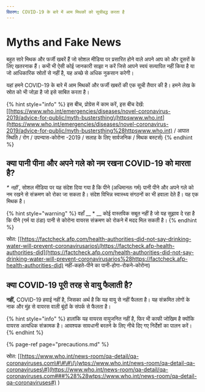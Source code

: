 ```yaml
---
विवरण: COVID-19 के बारे में आम मिथकों को सूचीबद्ध करता है
---
```


# Myths and Fake News

बहुत सारे मिथक और फर्जी खबरें हैं जो सोशल मीडिया पर प्रसारित होने वाले अपने आप को और दूसरों के लिए खतरनाक हैं। कभी भी ऐसी कोई जानकारी साझा न करें जिसे आपने स्वयं सत्यापित नहीं किया है या जो आधिकारिक स्रोतों से नहीं है, यह अच्छे से अधिक नुकसान करेगी।

यहां हमने COVID-19 के बारे में आम मिथकों और फर्जी खबरों की एक सूची तैयार की है। हमने लेख के स्रोत को भी जोड़ा है जो इसे साबित करता है।

{% hint style="info" %}
इस बीच, प्रोग्रेस में काम करें, इस बीच देखें: \[[https://www.who.int/emergencies/diseases/novel-coronavirus-2019/advice-for-public/myth-bustersthing\(httpswww.who.int](https://www.who.int/emergencies/diseases/novel-coronavirus-2019/advice-for-public/myth-bustersthing%28httpswww.who.int) / आपात स्थिति / रोग / उपन्यास-कोरोना -2019 / सलाह के लिए सार्वजनिक / मिथक बस्टर्स\)
{% endhint %}

## क्या पानी पीना और अपने गले को नम रखना COVID-19 को मारता है?

_\* नहीं_ , सोशल मीडिया पर यह संदेश दिया गया है कि पीने \(अधिमानतः गर्म\) पानी पीने और अपने गले को नम रखने से संक्रमण को रोका जा सकता है। संदेश विभिन्न स्वास्थ्य संगठनों का भी हवाला देते हैं। यह एक मिथक है।

{% hint style="warning" %}
वहाँ    __ \*    __ कोई वास्तविक सबूत नहीं है जो यह सुझाव दे रहा है कि पीने \(गर्म या ठंडा\) पानी से कोरोना वायरस संक्रमण को रोकने में मदद मिल सकती है।
{% endhint %}

स्रोत: \[[https://factcheck.afp.com/health-authorities-did-not-say-drinking-water-will-prevent-coronavirusarios\(https://factcheck.afp-health-authorities-did](https://factcheck.afp.com/health-authorities-did-not-say-drinking-water-will-prevent-coronavirusarios%28https://factcheck.afp-health-authorities-did) नहीं-कहते-पीने का पानी-होगा-रोकने-कोरोना\)

## क्या COVID-19 पूरी तरह से वायु फैलाती है?

 **नहीं,**  COVID-19 हवाई नहीं है, जिसका अर्थ है कि यह वायु से नहीं फैलता है। यह संक्रमित लोगों के नाक और मुंह से वायरस वाली बूंदों के संपर्क से फैलता है।

{% hint style="info" %}
हालांकि यह वायरस वायुजनित नहीं है, फिर भी काफी जोखिम है क्योंकि वायरस अत्यधिक संक्रामक है। आवश्यक सावधानी बरतने के लिए नीचे दिए गए निर्देशों का पालन करें।
{% endhint %}

{% page-ref page="precautions.md" %}

स्रोत: \[[https://www.who.int/news-room/qa-detail/qa-coronaviruses.com\#\#\#\(\(wtps://www.who.int/news-room/qa-detail-qa-coronaviruses\#](https://www.who.int/news-room/qa-detail/qa-coronaviruses.com###%28%28wtps://www.who.int/news-room/qa-detail-qa-coronaviruses#) \)

